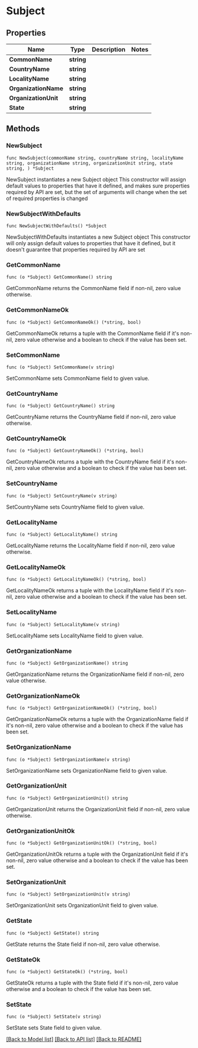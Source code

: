 # Subject

## Properties

Name | Type | Description | Notes
------------ | ------------- | ------------- | -------------
**CommonName** | **string** |  | 
**CountryName** | **string** |  | 
**LocalityName** | **string** |  | 
**OrganizationName** | **string** |  | 
**OrganizationUnit** | **string** |  | 
**State** | **string** |  | 

## Methods

### NewSubject

`func NewSubject(commonName string, countryName string, localityName string, organizationName string, organizationUnit string, state string, ) *Subject`

NewSubject instantiates a new Subject object
This constructor will assign default values to properties that have it defined,
and makes sure properties required by API are set, but the set of arguments
will change when the set of required properties is changed

### NewSubjectWithDefaults

`func NewSubjectWithDefaults() *Subject`

NewSubjectWithDefaults instantiates a new Subject object
This constructor will only assign default values to properties that have it defined,
but it doesn't guarantee that properties required by API are set

### GetCommonName

`func (o *Subject) GetCommonName() string`

GetCommonName returns the CommonName field if non-nil, zero value otherwise.

### GetCommonNameOk

`func (o *Subject) GetCommonNameOk() (*string, bool)`

GetCommonNameOk returns a tuple with the CommonName field if it's non-nil, zero value otherwise
and a boolean to check if the value has been set.

### SetCommonName

`func (o *Subject) SetCommonName(v string)`

SetCommonName sets CommonName field to given value.


### GetCountryName

`func (o *Subject) GetCountryName() string`

GetCountryName returns the CountryName field if non-nil, zero value otherwise.

### GetCountryNameOk

`func (o *Subject) GetCountryNameOk() (*string, bool)`

GetCountryNameOk returns a tuple with the CountryName field if it's non-nil, zero value otherwise
and a boolean to check if the value has been set.

### SetCountryName

`func (o *Subject) SetCountryName(v string)`

SetCountryName sets CountryName field to given value.


### GetLocalityName

`func (o *Subject) GetLocalityName() string`

GetLocalityName returns the LocalityName field if non-nil, zero value otherwise.

### GetLocalityNameOk

`func (o *Subject) GetLocalityNameOk() (*string, bool)`

GetLocalityNameOk returns a tuple with the LocalityName field if it's non-nil, zero value otherwise
and a boolean to check if the value has been set.

### SetLocalityName

`func (o *Subject) SetLocalityName(v string)`

SetLocalityName sets LocalityName field to given value.


### GetOrganizationName

`func (o *Subject) GetOrganizationName() string`

GetOrganizationName returns the OrganizationName field if non-nil, zero value otherwise.

### GetOrganizationNameOk

`func (o *Subject) GetOrganizationNameOk() (*string, bool)`

GetOrganizationNameOk returns a tuple with the OrganizationName field if it's non-nil, zero value otherwise
and a boolean to check if the value has been set.

### SetOrganizationName

`func (o *Subject) SetOrganizationName(v string)`

SetOrganizationName sets OrganizationName field to given value.


### GetOrganizationUnit

`func (o *Subject) GetOrganizationUnit() string`

GetOrganizationUnit returns the OrganizationUnit field if non-nil, zero value otherwise.

### GetOrganizationUnitOk

`func (o *Subject) GetOrganizationUnitOk() (*string, bool)`

GetOrganizationUnitOk returns a tuple with the OrganizationUnit field if it's non-nil, zero value otherwise
and a boolean to check if the value has been set.

### SetOrganizationUnit

`func (o *Subject) SetOrganizationUnit(v string)`

SetOrganizationUnit sets OrganizationUnit field to given value.


### GetState

`func (o *Subject) GetState() string`

GetState returns the State field if non-nil, zero value otherwise.

### GetStateOk

`func (o *Subject) GetStateOk() (*string, bool)`

GetStateOk returns a tuple with the State field if it's non-nil, zero value otherwise
and a boolean to check if the value has been set.

### SetState

`func (o *Subject) SetState(v string)`

SetState sets State field to given value.



[[Back to Model list]](../README.md#documentation-for-models) [[Back to API list]](../README.md#documentation-for-api-endpoints) [[Back to README]](../README.md)


